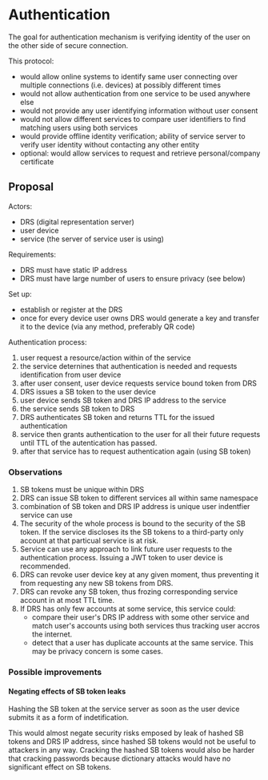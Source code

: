 # Authentication

The goal for authentication mechanism is verifying identity of the user on the other side of secure connection.  

This protocol:
- would allow online systems to identify same user connecting over multiple connections (i.e. devices) at possibly different times
- would not allow authentication from one service to be used anywhere else
- would not provide any user identifying information without user consent
- would not allow different services to compare user identifiers to find matching users using both services
- would provide offline identity verification; ability of service server to verify user identity without contacting any other entity
- optional: would allow services to request and retrieve personal/company certificate

## Proposal

Actors:
- DRS (digital representation server)
- user device
- service (the server of service user is using)

Requirements:
- DRS must have static IP address
- DRS must have large number of users to ensure privacy (see below)

Set up:
- establish or register at the DRS
- once for every device user owns DRS would generate a key and transfer it to the device (via any method, preferably QR code)


Authentication process:
1. user request a resource/action within of the service
2. the service deternines that authentication is needed and requests identification from user device
3. after user consent, user device requests service bound token from DRS
4. DRS issues a SB token to the user device
5. user device sends SB token and DRS IP address to the service 
6. the service sends SB token to DRS
7. DRS authenticates SB token and returns TTL for the issued authentication
8. service then grants authentication to the user for all their future requests until TTL of the autentication has passed.
9. after that service has to request authentication again (using SB token)

### Observations

1. SB tokens must be unique within DRS
2. DRS can issue SB token to different services all within same namespace
3. combination of SB token and DRS IP address is unique user indentfier service can use
4. The security of the whole process is bound to the security of the SB token. If the service discloses its the SB tokens to a third-party only account at that particual service is at risk.
5. Service can use any approach to link future user requests to the authentication process. Issuing a JWT token to user device is recommended. 
6. DRS can revoke user device key at any given moment, thus preventing it from requesting any new SB tokens from DRS.
7. DRS can revoke any SB token, thus frozing corresponding service account in at most TTL time.
8. If DRS has only few accounts at some service, this service could:
   - compare their user's DRS IP address with some other service and match user's accounts using both services thus tracking user accros the internet.
   - detect that a user has duplicate accounts at the same service. This may be privacy concern is some cases.

### Possible improvements

#### Negating effects of SB token leaks

Hashing the SB token at the service server as soon as the user device submits it as a form of indetification.

This would almost negate security risks emposed by leak of hashed SB tokens and DRS IP address, since hashed SB tokens would not be useful to attackers in any way. Cracking the hashed SB tokens would also be harder that cracking passwords because dictionary attacks would have no significant effect on SB tokens.